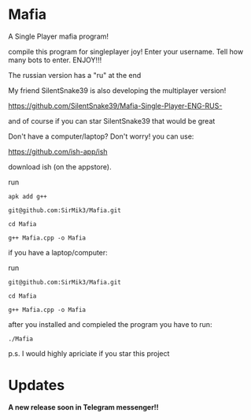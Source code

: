 # Mafia
A Single Player mafia program! 

compile this program for singleplayer joy!
Enter your username. Tell how many bots to enter. 
ENJOY!!!

The russian version has a "ru" at the end

My friend SilentSnake39 is also developing the multiplayer version!

https://github.com/SilentSnake39/Mafia-Single-Player-ENG-RUS-

and of course if you can star SilentSnake39 that would be great

Don't have a computer/laptop? Don't worry! you can use:

https://github.com/ish-app/ish

download ish (on the appstore). 

run
<pre><code>apk add g++

git@github.com:SirMik3/Mafia.git

cd Mafia

g++ Mafia.cpp -o Mafia
</pre></code>


if you have a laptop/computer:

run
<pre><code>git@github.com:SirMik3/Mafia.git

cd Mafia

g++ Mafia.cpp -o Mafia
</pre></code>

after you installed and compieled the program you have to run:
<pre><code>./Mafia</pre></code>

p.s. I would highly apriciate if you star this project

# Updates 
**A new release soon in Telegram messenger!!**
